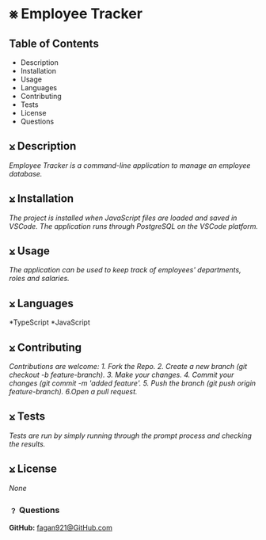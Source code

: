 # ⨳ Employee Tracker

## Table of Contents
- Description
- Installation
- Usage
- Languages
- Contributing
- Tests
- License
- Questions
  
## ⨲ Description
  *Employee Tracker is a command-line application to manage an employee database.*
  
## ⨲ Installation
  *The project is installed when JavaScript files are loaded and saved in VSCode. The application runs through PostgreSQL on the VSCode platform.*
  
## ⨲ Usage
  *The application can be used to keep track of employees' departments, roles and salaries.*

## ⨲ Languages
  *TypeScript
  *JavaScript

## ⨲ Contributing
  *Contributions are welcome: 1. Fork the Repo. 2. Create a new branch (git checkout -b feature-branch). 3. Make your changes. 4. Commit your changes (git commit -m 'added feature'. 5. Push the branch (git push origin feature-branch). 6.Open a pull request.*
  
## ⨲ Tests
  *Tests are run by simply running through the prompt process and checking the results.*
  
## ⨲ License
  *None*

### ﹖ Questions

  **GitHub:** fagan921@GitHub.com
